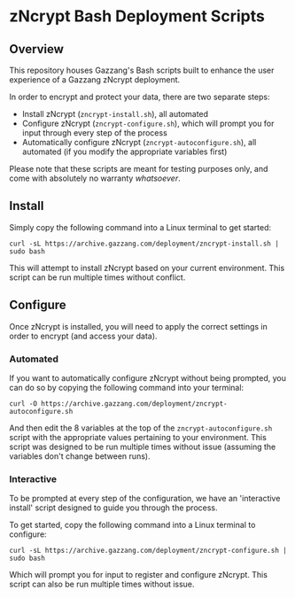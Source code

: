 # zNcrypt Bash Deployment Scripts

## Overview

This repository houses Gazzang's Bash scripts built to enhance the user experience of a Gazzang zNcrypt deployment.

In order to encrypt and protect your data, there are two separate steps:
* Install zNcrypt (`zncrypt-install.sh`), all automated
* Configure zNcrypt (`zncrypt-configure.sh`), which will prompt you for input through every step of the process
* Automatically configure zNcrypt (`zncrypt-autoconfigure.sh`), all automated (if you modify the appropriate variables first)

Please note that these scripts are meant for testing purposes only, and come with absolutely no warranty *whatsoever*.

## Install

Simply copy the following command into a Linux terminal to get started:
```
curl -sL https://archive.gazzang.com/deployment/zncrypt-install.sh | sudo bash
```

This will attempt to install zNcrypt based on your current environment. This script can be run multiple times without conflict.

## Configure

Once zNcrypt is installed, you will need to apply the correct settings in order to encrypt (and access your data).

### Automated

If you want to automatically configure zNcrypt without being prompted, you can do so by copying the following command into your terminal:

```
curl -O https://archive.gazzang.com/deployment/zncrypt-autoconfigure.sh
```

And then edit the 8 variables at the top of the `zncrypt-autoconfigure.sh` script with the appropriate values pertaining to your environment. This script was designed to be run multiple times without issue (assuming the variables don't change between runs).

### Interactive

To be prompted at every step of the configuration, we have an 'interactive install' script designed to guide you through the process.

To get started, copy the following command into a Linux terminal to configure:

```
curl -sL https://archive.gazzang.com/deployment/zncrypt-configure.sh | sudo bash
```

Which will prompt you for input to register and configure zNcrypt. This script can also be run multiple times without issue.
